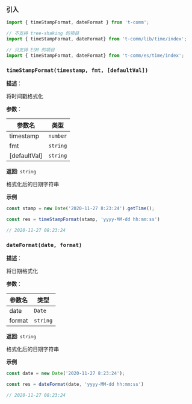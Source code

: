 
### 引入

```ts
import { timeStampFormat, dateFormat } from 't-comm';

// 不支持 tree-shaking 的项目
import { timeStampFormat, dateFormat} from 't-comm/lib/time/index';

// 只支持 ESM 的项目
import { timeStampFormat, dateFormat} from 't-comm/es/time/index';
```


### `timeStampFormat(timestamp, fmt, [defaultVal])` 


**描述**：<p>将时间戳格式化</p>

**参数**：


| 参数名 | 类型 |
| --- | --- |
| timestamp | <code>number</code> | 
| fmt | <code>string</code> | 
| [defaultVal] | <code>string</code> | 

**返回**: <code>string</code><br>

<p>格式化后的日期字符串</p>

**示例**

```typescript
const stamp = new Date('2020-11-27 8:23:24').getTime();

const res = timeStampFormat(stamp, 'yyyy-MM-dd hh:mm:ss')

// 2020-11-27 08:23:24
```
<a name="dateFormat"></a>

### `dateFormat(date, format)` 


**描述**：<p>将日期格式化</p>

**参数**：


| 参数名 | 类型 |
| --- | --- |
| date | <code>Date</code> | 
| format | <code>string</code> | 

**返回**: <code>string</code><br>

<p>格式化后的日期字符串</p>

**示例**

```typescript
const date = new Date('2020-11-27 8:23:24');

const res = dateFormat(date, 'yyyy-MM-dd hh:mm:ss')

// 2020-11-27 08:23:24
```
